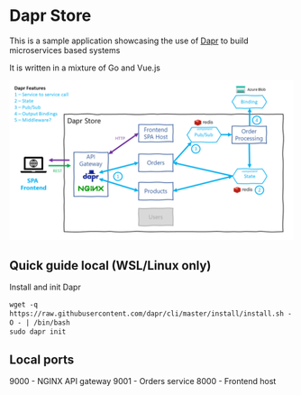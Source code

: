 # Dapr Store

This is a sample application showcasing the use of [Dapr](https://dapr.io/) to build microservices based systems

It is written in a mixture of Go and Vue.js

![architecture diagram](./docs/img/design.png)

## Quick guide local (WSL/Linux only)
Install and init Dapr
```
wget -q https://raw.githubusercontent.com/dapr/cli/master/install/install.sh -O - | /bin/bash
sudo dapr init
```

## Local ports
9000 - NGINX API gateway
9001 - Orders service
8000 - Frontend host
